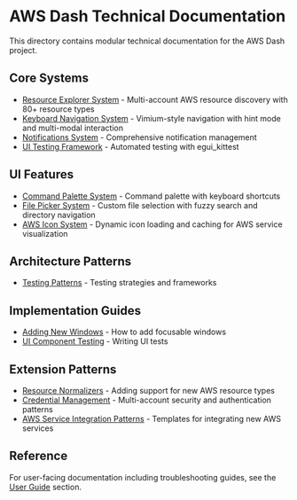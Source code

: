 # AWS Dash Technical Documentation

This directory contains modular technical documentation for the AWS Dash project.

## Core Systems

* [Resource Explorer System](resource-explorer-system.md) - Multi-account AWS resource discovery with 80+ resource types
* [Keyboard Navigation System](keyboard-navigation-system.md) - Vimium-style navigation with hint mode and multi-modal interaction
* [Notifications System](notifications-system.md) - Comprehensive notification management
* [UI Testing Framework](ui-testing-framework.md) - Automated testing with egui_kittest

## UI Features

* [Command Palette System](command-palette-system.md) - Command palette with keyboard shortcuts
* [File Picker System](file-picker-system.md) - Custom file selection with fuzzy search and directory navigation
* [AWS Icon System](aws-icon-system.md) - Dynamic icon loading and caching for AWS service visualization

## Architecture Patterns

* [Testing Patterns](testing-patterns.md) - Testing strategies and frameworks

## Implementation Guides

* [Adding New Windows](adding-new-windows.md) - How to add focusable windows
* [UI Component Testing](ui-component-testing.md) - Writing UI tests

## Extension Patterns

* [Resource Normalizers](resource-normalizers.md) - Adding support for new AWS resource types
* [Credential Management](credential-management.md) - Multi-account security and authentication patterns
* [AWS Service Integration Patterns](aws-service-integration-patterns.md) - Templates for integrating new AWS services

## Reference

For user-facing documentation including troubleshooting guides, see the [User Guide](../userguide/) section.
